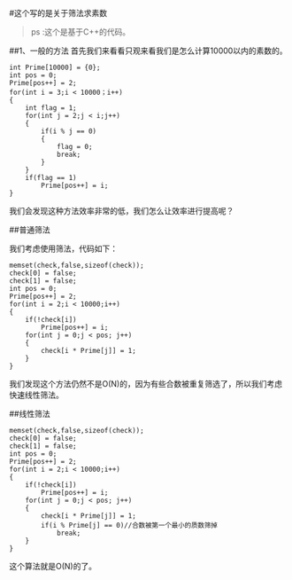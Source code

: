 #这个写的是关于筛法求素数

>ps :这个是基于C++的代码。


##1、一般的方法
首先我们来看看只观来看我们是怎么计算10000以内的素数的。

	int Prime[10000] = {0};
	int pos = 0;
	Prime[pos++] = 2;
	for(int i = 3;i < 10000；i++)
	{
		int flag = 1;
		for(int j = 2;j < i;j++)
		{
			if(i % j == 0)
			{
				flag = 0;
				break;
			}
		}
		if(flag == 1)
			Prime[pos++] = i;
	}
我们会发现这种方法效率非常的低，我们怎么让效率进行提高呢？

##普通筛法

我们考虑使用筛法，代码如下：

	memset(check,false,sizeof(check));	
	check[0] = false;
	check[1] = false;
	int pos = 0;			
	Prime[pos++] = 2;
	for(int i = 2;i < 10000;i++)
	{
		if(!check[i])
			Prime[pos++] = i;
		for(int j = 0;j < pos; j++)
		{
			check[i * Prime[j]] = 1; 
		}
	}

我们发现这个方法仍然不是O(N)的，因为有些合数被重复筛选了，所以我们考虑快速线性筛法。

##线性筛法

	memset(check,false,sizeof(check));	
	check[0] = false;
	check[1] = false;
	int pos = 0;			
	Prime[pos++] = 2;
	for(int i = 2;i < 10000;i++)
	{
		if(!check[i])
			Prime[pos++] = i;
		for(int j = 0;j < pos; j++)
		{
			check[i * Prime[j]] = 1; 
			if(i % Prime[j] == 0)//合数被第一个最小的质数筛掉
				break;
		}
	}

这个算法就是O(N)的了。